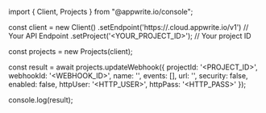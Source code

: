 import { Client, Projects } from "@appwrite.io/console";

const client = new Client()
    .setEndpoint('https://<REGION>.cloud.appwrite.io/v1') // Your API Endpoint
    .setProject('<YOUR_PROJECT_ID>'); // Your project ID

const projects = new Projects(client);

const result = await projects.updateWebhook({
    projectId: '<PROJECT_ID>',
    webhookId: '<WEBHOOK_ID>',
    name: '<NAME>',
    events: [],
    url: '',
    security: false,
    enabled: false,
    httpUser: '<HTTP_USER>',
    httpPass: '<HTTP_PASS>'
});

console.log(result);
